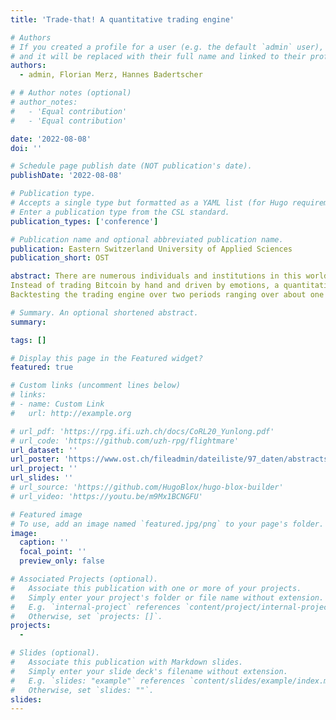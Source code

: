 ```yaml
---
title: 'Trade-that! A quantitative trading engine'

# Authors
# If you created a profile for a user (e.g. the default `admin` user), write the username (folder name) here
# and it will be replaced with their full name and linked to their profile.
authors:
  - admin, Florian Merz, Hannes Badertscher

# # Author notes (optional)
# author_notes:
#   - 'Equal contribution'
#   - 'Equal contribution'

date: '2022-08-08'
doi: ''

# Schedule page publish date (NOT publication's date).
publishDate: '2022-08-08'

# Publication type.
# Accepts a single type but formatted as a YAML list (for Hugo requirements).
# Enter a publication type from the CSL standard.
publication_types: ['conference']

# Publication name and optional abbreviated publication name.
publication: Eastern Switzerland University of Applied Sciences
publication_short: OST

abstract: There are numerous individuals and institutions in this world, who earned more than is needed to cover their fixed costs and living expenses. Due to different motivations, these parties try to protect themself against inflation with a small associated risk or to increase their wealth with a higher associated risk. The objective of this project is to increase the size of its portfolio by using an algorithmic trading approach to trade the worlds first cryptocurrency called Bitcoin.  
Instead of trading Bitcoin by hand and driven by emotions, a quantitative trading engine is used to identify and capitalize available trading opportunities for the asset according to a multi-label classification model. The core idea is not to predict the prices in the future and execute the trades accordingly but to follow a more recent trend in the quantitative trading environment, where the state of the market is classified using a buy, hold or sell label. During the training phase, these labels are generated using future data. These labels serve as the target to train a classifier with an appropriate set of features. To find a set of distinct features to approximate the labels, an unique measure called the label separation power is used. This process is applied to generate multiple feature and label sets. Each feature and label set is used to train a separate classifier. The outputs of the classifiers are combined and form a trading strategy. Based on the scorer, which penalizes undesired characteristics, the trading strategies are optimized. The best performing strategies end up in an ensemble, which makes the resulting ensemble trading strategy more robust and can determine to buy, hodl or sell discrete amounts of the portfolio value in an optimized fashion according to the data it has been trained on.  
Backtesting the trading engine over two periods ranging over about one year according to the reference paper results in a positive total return. On one period the total return is around 1.5% per month and on the other period the total return is about 20% per month depending on the market trends. The average position size over both periods is about 50%, which enables the trading engine to quickly adapt to any changes in the market with maximized dynamics at any time. “Trade-that!” is able to demonstrate the feasibility of classifying the state of the market. Nevertheless, past profits do not guarantee future profits. Therefore it is essential to improve the trading engine and to adapt the properties of the trading engine continuously to the most recent market conditions.

# Summary. An optional shortened abstract.
summary:

tags: []

# Display this page in the Featured widget?
featured: true

# Custom links (uncomment lines below)
# links:
# - name: Custom Link
#   url: http://example.org

# url_pdf: 'https://rpg.ifi.uzh.ch/docs/CoRL20_Yunlong.pdf'
# url_code: 'https://github.com/uzh-rpg/flightmare'
url_dataset: ''
url_poster: 'https://www.ost.ch/fileadmin/dateiliste/97_daten/abstracts/483a419f-55ac-42e0-882c-bd48219d3f5c.pdf'
url_project: ''
url_slides: ''
# url_source: 'https://github.com/HugoBlox/hugo-blox-builder'
# url_video: 'https://youtu.be/m9Mx1BCNGFU'

# Featured image
# To use, add an image named `featured.jpg/png` to your page's folder.
image:
  caption: ''
  focal_point: ''
  preview_only: false

# Associated Projects (optional).
#   Associate this publication with one or more of your projects.
#   Simply enter your project's folder or file name without extension.
#   E.g. `internal-project` references `content/project/internal-project/index.md`.
#   Otherwise, set `projects: []`.
projects:
  - 

# Slides (optional).
#   Associate this publication with Markdown slides.
#   Simply enter your slide deck's filename without extension.
#   E.g. `slides: "example"` references `content/slides/example/index.md`.
#   Otherwise, set `slides: ""`.
slides: 
---
```

<!-- 
{{% callout note %}}
Click the _Cite_ button above to demo the feature to enable visitors to import publication metadata into their reference management software.
{{% /callout %}}

{{% callout note %}}
Create your slides in Markdown - click the _Slides_ button to check out the example.
{{% /callout %}}

Add the publication's **full text** or **supplementary notes** here. You can use rich formatting such as including [code, math, and images](https://docs.hugoblox.com/content/writing-markdown-latex/). -->
